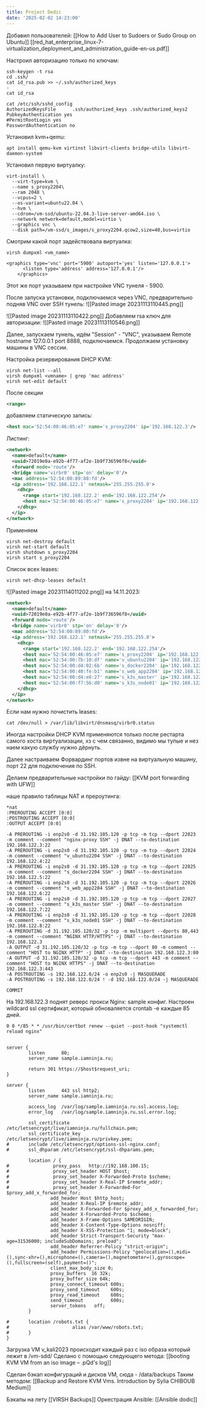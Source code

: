 ```yaml
---
title: Project Dedic
date: '2025-02-02 14:23:00'
---
```


Добавил пользователей: [[How to Add User to Sudoers or Sudo Group on Ubuntu]]
[[red_hat_enterprise_linux-7-virtualization_deployment_and_administration_guide-en-us.pdf]]

Настроил авторизацию только по ключам:

```shell
ssh-keygen -t rsa
cd .ssh/
cat id_rsa.pub >> ~/.ssh/authorized_keys
-
cat id_rsa

cat /etc/ssh/sshd_config
AuthorizedKeysFile      .ssh/authorized_keys .ssh/authorized_keys2
PubkeyAuthentication yes
#PermitRootLogin yes
PasswordAuthentication no
```

<!-- truncate -->

Установил kvm+qemu:

```shell
apt install qemu-kvm virtinst libvirt-clients bridge-utils libvirt-daemon-system
```

Установил первую виртуалку:

```
virt-install \
  --virt-type=kvm \
  --name s_proxy2204\
  --ram 2048 \
  --vcpus=2 \
  --os-variant=ubuntu22.04 \
  --hvm \
  --cdrom=/vm-ssd/ubuntu-22.04.3-live-server-amd64.iso \
  --network network=default,model=virtio \
  --graphics vnc \
  --disk path=/vm-ssd/s_images/s_proxy2204.qcow2,size=40,bus=virtio
```

Смотрим какой порт задействовала виртуалка:

```shell
virsh dumpxml <vm_name>

<graphics type='vnc' port='5900' autoport='yes' listen='127.0.0.1'>
      <listen type='address' address='127.0.0.1'/>
    </graphics>
```

Этот же порт указываем при настройке VNC тунеля - 5900.

После запуска установки, подключаемся через VNC, предварительно подняв VNC over SSH тунель:
![[Pasted image 20231113110445.png]]

![[Pasted image 20231113110422.png]] Добавляем rsa ключ для авторизации:
![[Pasted image 20231113110546.png]]

Далее, запускаем тунель, идём "Session" - "VNC", указываем Remote hostname 127.0.0.1 port 8888,
подключаемся. Продолжаем установку машины в VNC сессии.

Настройка резервирования DHCP KVM:

```shell
virsh net-list --all
virsh dumpxml <vmname> | grep 'mac address'
virsh net-edit default
```

После секции

```xml
<range>
```

добавляем статическую запись:

```xml
<host mac='52:54:00:46:05:e7' name='s_proxy2204' ip='192.168.122.3'/>
```

Листинг:

```xml
<network>
  <name>default</name>
  <uuid>72019e0a-e92b-4f77-af2e-1b9f736596f8</uuid>
  <forward mode='route'/>
  <bridge name='virbr0' stp='on' delay='0'/>
  <mac address='52:54:00:89:80:fd'/>
  <ip address='192.168.122.1' netmask='255.255.255.0'>
    <dhcp>
      <range start='192.168.122.2' end='192.168.122.254'/>
      <host mac='52:54:00:46:05:e7' name='s_proxy2204' ip='192.168.122.3'/>
    </dhcp>
  </ip>
</network>
```

Применяем

```shell
virsh net-destroy default
virsh net-start default
virsh shutdown s_proxy2204
virsh start s_proxy2204
```

Список всех leases:

```shell
virsh net-dhcp-leases default
```

![[Pasted image 20231114011202.png]] на 14.11.2023:

```xml
<network>
  <name>default</name>
  <uuid>72019e0a-e92b-4f77-af2e-1b9f736596f8</uuid>
  <forward mode='route'/>
  <bridge name='virbr0' stp='on' delay='0'/>
  <mac address='52:54:00:89:80:fd'/>
  <ip address='192.168.122.1' netmask='255.255.255.0'>
    <dhcp>
      <range start='192.168.122.2' end='192.168.122.254'/>
      <host mac='52:54:00:46:05:e7' name='s_proxy2204' ip='192.168.122.3'/>
      <host mac='52:54:00:7b:10:df' name='v_ubuntu2204' ip='192.168.122.4'/>
      <host mac='52:54:00:d4:02:6b' name='s_docker2204' ip='192.168.122.5'/>
      <host mac='52:54:00:40:fe:b1' name='s_web_app2204' ip='192.168.122.6'/>
      <host mac='52:54:00:d4:e8:27' name='s_k3s_master' ip='192.168.122.7'/>
      <host mac='52:54:00:f7:56:d0' name='s_k3s_node01' ip='192.168.122.8'/>
    </dhcp>
  </ip>
</network>
```

Если нам нужно почистить leases:

```shell
cat /dev/null > /var/lib/libvirt/dnsmasq/virbr0.status
```

Иногда настройки DHCP KVM применяются только после рестарта самого хоста виртуализации, хз с чем
связанно, видимо мы тупые и нез наем какую службу нужно дёрнуть.

Далее настраиваем Форвардинг портов извне на виртуальную машину, порт 22 для подключения по SSH.

Делаем предварительные настройки по гайду: [[KVM port forwarding with UFW]]

наше правило таблицы NAT и прероутинга:

```shell
*nat
:PREROUTING ACCEPT [0:0]
:POSTROUTING ACCEPT [0:0]
:OUTPUT ACCEPT [0:0]

-A PREROUTING -i enp2s0 -d 31.192.105.120 -p tcp -m tcp --dport 22023 -m comment --comment "nginx-proxy SSH" -j DNAT --to-destination 192.168.122.3:22
-A PREROUTING -i enp2s0 -d 31.192.105.120 -p tcp -m tcp --dport 22024 -m comment --comment "v_ubuntu2204 SSH" -j DNAT --to-destination 192.168.122.4:22
-A PREROUTING -i enp2s0 -d 31.192.105.120 -p tcp -m tcp --dport 22025 -m comment --comment "s_docker2204 SSH" -j DNAT --to-destination 192.168.122.5:22
-A PREROUTING -i enp2s0 -d 31.192.105.120 -p tcp -m tcp --dport 22026 -m comment --comment "s_web_app2204 SSH" -j DNAT --to-destination 192.168.122.6:22
-A PREROUTING -i enp2s0 -d 31.192.105.120 -p tcp -m tcp --dport 22027 -m comment --comment "s_k3s_master SSH" -j DNAT --to-destination 192.168.122.7:22
-A PREROUTING -i enp2s0 -d 31.192.105.120 -p tcp -m tcp --dport 22028 -m comment --comment "s_k3s_node01 SSH" -j DNAT --to-destination 192.168.122.8:22
-A PREROUTING -d 31.192.105.120/32 -p tcp -m multiport --dports 80,443 -m comment --comment "NGINX HTTP/HTTPS" -j DNAT --to-destination 192.168.122.3
-A OUTPUT -d 31.192.105.120/32 -p tcp -m tcp --dport 80 -m comment --comment "HOST to NGINX HTTP" -j DNAT --to-destination 192.168.122.3:80
-A OUTPUT -d 31.192.105.120/32 -p tcp -m tcp --dport 443 -m comment --comment "HOST to NGINX HTTPS" -j DNAT --to-destination 192.168.122.3:443
-A POSTROUTING -s 192.168.122.0/24 -o enp2s0 -j MASQUERADE
-A POSTROUTING -s 192.168.122.0/24 ! -d 192.168.122.0/24 -j MASQUERADE

COMMIT

```

На 192.168.122.3 поднят реверс прокси Nginx: sample конфиг. Настроен wildcard ssl сертификат,
который обноваляется crontab -e каждые 85 дней.

```
0 0 */85 * * /usr/bin/certbot renew --quiet --post-hook "systemctl reload nginx"
```

```shell

server {
        listen      80;
        server_name sample.iamninja.ru;

        return 301 https://$host$request_uri;
}

server {
        listen      443 ssl http2;
        server_name sample.iamninja.ru;

        access_log  /var/log/sample.iamninja.ru.ssl.access.log;
        error_log   /var/log/sample.iamninja.ru.ssl.error.log;

        ssl_certificate /etc/letsencrypt/live/iamninja.ru/fullchain.pem;
        ssl_certificate_key /etc/letsencrypt/live/iamninja.ru/privkey.pem;
#       include /etc/letsencrypt/options-ssl-nginx.conf;
#       ssl_dhparam /etc/letsencrypt/ssl-dhparams.pem;

        location / {
#                proxy_pass   http://192.168.100.15;
#                proxy_set_header HOST $host;
#                proxy_set_header X-Forwarded-Proto $scheme;
#                proxy_set_header X-Real-IP $remote_addr;
#                proxy_set_header X-Forwarded-For $proxy_add_x_forwarded_for;
                add_header Host $http_host;
                add_header X-Real-IP $remote_addr;
                add_header X-Forwarded-For $proxy_add_x_forwarded_for;
                add_header X-Forwarded-Proto $scheme;
                add_header X-Frame-Options SAMEORIGIN;
                add_header X-Content-Type-Options nosniff;
                add_header X-XSS-Protection "1; mode=block";
                add_header Strict-Transport-Security "max-age=31536000; includeSubDomains; preload";
                add_header Referrer-Policy "strict-origin";
                add_header Permissions-Policy "geolocation=(),midi=(),sync-xhr=(),microphone=(),camera=(),magnetometer=(),gyroscope=(),fullscreen=(self),payment=()";
                client_max_body_size 0;
                proxy_buffers  16 32k;
                proxy_buffer_size 64k;
                proxy_connect_timeout 600s;
                proxy_send_timeout    600s;
                proxy_read_timeout    600s;
                send_timeout          600s;
                server_tokens   off;
        }

#       location /robots.txt {
#                       alias /var/www/robots.txt;
#       }
}

```

Загрузка VM v_kali2023 происходит каждый раз с iso образа который лежит в /vm-sdd/ Сделано с помощью
следующего метода: [[booting KVM VM from an iso image – .pQd's log]]

Сделан бэкап конфигураций и дисков VM, сюда - /data/backups Таким методом:
[[Backup and Restore KVM Vms. Introduction  by Sylia CHIBOUB  Medium]]

Бэкапы на лету [[VIRSH Backups]] Оркестрация Ansible: [[Ansible dodic]]
